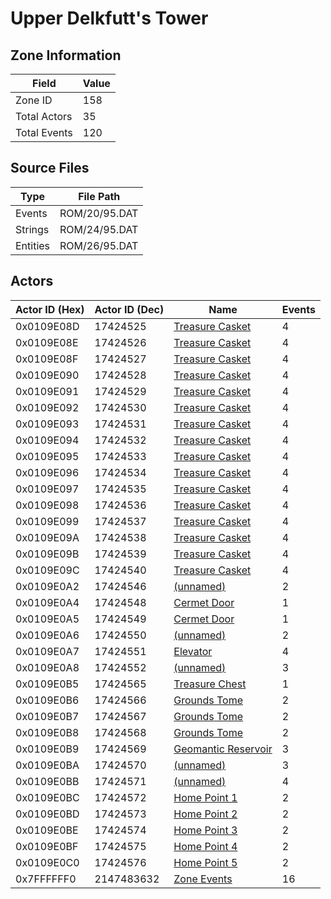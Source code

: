 # Upper Delkfutt's Tower

## Zone Information

| Field        |   Value |
|--------------|---------|
| Zone ID      |     158 |
| Total Actors |      35 |
| Total Events |     120 |

## Source Files

| Type     | File Path     |
|----------|---------------|
| Events   | ROM/20/95.DAT |
| Strings  | ROM/24/95.DAT |
| Entities | ROM/26/95.DAT |

## Actors

| Actor ID (Hex)   |   Actor ID (Dec) | Name                                                           |   Events |
|------------------|------------------|----------------------------------------------------------------|----------|
| 0x0109E08D       |         17424525 | [Treasure Casket](./17424525%20-%20Treasure%20Casket/)         |        4 |
| 0x0109E08E       |         17424526 | [Treasure Casket](./17424526%20-%20Treasure%20Casket/)         |        4 |
| 0x0109E08F       |         17424527 | [Treasure Casket](./17424527%20-%20Treasure%20Casket/)         |        4 |
| 0x0109E090       |         17424528 | [Treasure Casket](./17424528%20-%20Treasure%20Casket/)         |        4 |
| 0x0109E091       |         17424529 | [Treasure Casket](./17424529%20-%20Treasure%20Casket/)         |        4 |
| 0x0109E092       |         17424530 | [Treasure Casket](./17424530%20-%20Treasure%20Casket/)         |        4 |
| 0x0109E093       |         17424531 | [Treasure Casket](./17424531%20-%20Treasure%20Casket/)         |        4 |
| 0x0109E094       |         17424532 | [Treasure Casket](./17424532%20-%20Treasure%20Casket/)         |        4 |
| 0x0109E095       |         17424533 | [Treasure Casket](./17424533%20-%20Treasure%20Casket/)         |        4 |
| 0x0109E096       |         17424534 | [Treasure Casket](./17424534%20-%20Treasure%20Casket/)         |        4 |
| 0x0109E097       |         17424535 | [Treasure Casket](./17424535%20-%20Treasure%20Casket/)         |        4 |
| 0x0109E098       |         17424536 | [Treasure Casket](./17424536%20-%20Treasure%20Casket/)         |        4 |
| 0x0109E099       |         17424537 | [Treasure Casket](./17424537%20-%20Treasure%20Casket/)         |        4 |
| 0x0109E09A       |         17424538 | [Treasure Casket](./17424538%20-%20Treasure%20Casket/)         |        4 |
| 0x0109E09B       |         17424539 | [Treasure Casket](./17424539%20-%20Treasure%20Casket/)         |        4 |
| 0x0109E09C       |         17424540 | [Treasure Casket](./17424540%20-%20Treasure%20Casket/)         |        4 |
| 0x0109E0A2       |         17424546 | [(unnamed)](./17424546/)                                       |        2 |
| 0x0109E0A4       |         17424548 | [Cermet Door](./17424548%20-%20Cermet%20Door/)                 |        1 |
| 0x0109E0A5       |         17424549 | [Cermet Door](./17424549%20-%20Cermet%20Door/)                 |        1 |
| 0x0109E0A6       |         17424550 | [(unnamed)](./17424550/)                                       |        2 |
| 0x0109E0A7       |         17424551 | [Elevator](./17424551%20-%20Elevator/)                         |        4 |
| 0x0109E0A8       |         17424552 | [(unnamed)](./17424552/)                                       |        3 |
| 0x0109E0B5       |         17424565 | [Treasure Chest](./17424565%20-%20Treasure%20Chest/)           |        1 |
| 0x0109E0B6       |         17424566 | [Grounds Tome](./17424566%20-%20Grounds%20Tome/)               |        2 |
| 0x0109E0B7       |         17424567 | [Grounds Tome](./17424567%20-%20Grounds%20Tome/)               |        2 |
| 0x0109E0B8       |         17424568 | [Grounds Tome](./17424568%20-%20Grounds%20Tome/)               |        2 |
| 0x0109E0B9       |         17424569 | [Geomantic Reservoir](./17424569%20-%20Geomantic%20Reservoir/) |        3 |
| 0x0109E0BA       |         17424570 | [(unnamed)](./17424570/)                                       |        3 |
| 0x0109E0BB       |         17424571 | [(unnamed)](./17424571/)                                       |        4 |
| 0x0109E0BC       |         17424572 | [Home Point 1](./17424572%20-%20Home%20Point%201/)             |        2 |
| 0x0109E0BD       |         17424573 | [Home Point 2](./17424573%20-%20Home%20Point%202/)             |        2 |
| 0x0109E0BE       |         17424574 | [Home Point 3](./17424574%20-%20Home%20Point%203/)             |        2 |
| 0x0109E0BF       |         17424575 | [Home Point 4](./17424575%20-%20Home%20Point%204/)             |        2 |
| 0x0109E0C0       |         17424576 | [Home Point 5](./17424576%20-%20Home%20Point%205/)             |        2 |
| 0x7FFFFFF0       |       2147483632 | [Zone Events](./Zone%20Events/)                                |       16 |